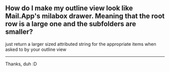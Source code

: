 How do I make my outline view look like Mail.App's milabox drawer.
Meaning that the root row is a large one and the subfolders are smaller?
----

just return a larger sized attributed string for the appropriate items when asked to by your outline view

----

Thanks, duh :D
